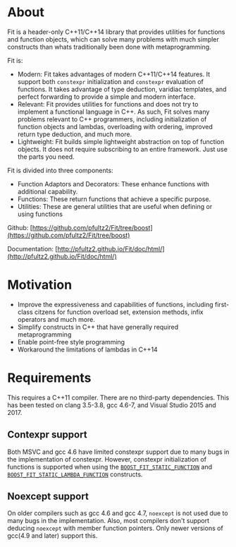 
About
=====

Fit is a header-only C++11/C++14 library that provides utilities for functions and function objects, which can solve many problems with much simpler constructs than whats traditionally been done with metaprogramming.

Fit is:

- Modern: Fit takes advantages of modern C++11/C++14 features. It support both `constexpr` initialization and `constexpr` evaluation of functions. It takes advantage of type deduction, varidiac templates, and perfect forwarding to provide a simple and modern interface. 
- Relevant: Fit provides utilities for functions and does not try to implement a functional language in C++. As such, Fit solves many problems relevant to C++ programmers, including initialization of function objects and lambdas, overloading with ordering, improved return type deduction, and much more.
- Lightweight: Fit builds simple lightweight abstraction on top of function objects. It does not require subscribing to an entire framework. Just use the parts you need.

Fit is divided into three components:

* Function Adaptors and Decorators: These enhance functions with additional capability.
* Functions: These return functions that achieve a specific purpose.
* Utilities: These are general utilities that are useful when defining or using functions

Github: [https://github.com/pfultz2/Fit/tree/boost](https://github.com/pfultz2/Fit/tree/boost)

Documentation: [http://pfultz2.github.io/Fit/doc/html/](http://pfultz2.github.io/Fit/doc/html/)

Motivation
==========

- Improve the expressiveness and capabilities of functions, including first-class citzens for function overload set, extension methods, infix operators and much more.
- Simplify constructs in C++ that have generally required metaprogramming
- Enable point-free style programming
- Workaround the limitations of lambdas in C++14

Requirements
============

This requires a C++11 compiler. There are no third-party dependencies. This has been tested on clang 3.5-3.8, gcc 4.6-7, and Visual Studio 2015 and 2017.

Contexpr support
----------------

Both MSVC and gcc 4.6 have limited constexpr support due to many bugs in the implementation of constexpr. However, constexpr initialization of functions is supported when using the [`BOOST_FIT_STATIC_FUNCTION`](BOOST_FIT_STATIC_FUNCTION) and [`BOOST_FIT_STATIC_LAMBDA_FUNCTION`](BOOST_FIT_STATIC_LAMBDA_FUNCTION) constructs.

Noexcept support
----------------

On older compilers such as gcc 4.6 and gcc 4.7, `noexcept` is not used due to many bugs in the implementation. Also, most compilers don't support deducing `noexcept` with member function pointers. Only newer versions of gcc(4.9 and later) support this.
